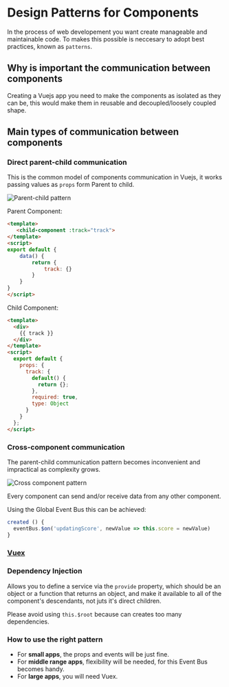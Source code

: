 # Design Patterns for Components

In the process of web developement you want create manageable and maintainable code. To makes this possible is neccesary to adopt best practices, known as `patterns`.

## Why is important the communication between components

Creating a Vuejs app you need to make the components as isolated as they can be, this would make them in reusable and decoupled/loosely coupled shape.

## Main types of communication between components

### Direct parent-child communication

This is the common model of components communication in Vuejs, it works passing values as `props` form Parent to child.

<img src="https://cms-assets.tutsplus.com/uploads/users/2028/posts/32354/image/vueccparentchild.png" alt="Parent-child pattern">

Parent Component:

```html
<template>
   <child-component :track="track">
</template>
<script>
export default {
	data() {
		return {
			track: {}
		}
	}
}
</script>
```

Child Component:

```html
<template>
  <div>
    {{ track }}
  </div>
</template>
<script>
  export default {
    props: {
      track: {
        default() {
          return {};
        },
        required: true,
        type: Object
      }
    }
  };
</script>
```

### Cross-component communication

The parent-child communication pattern becomes inconvenient and impractical as complexity grows.

<img src="https://cms-assets.tutsplus.com/uploads/users/2028/posts/32354/image/vuecccross.png" alt="Cross component pattern">

Every component can send and/or receive data from any other component.

Using the Global Event Bus this can be achieved:

```js
created () {
  eventBus.$on('updatingScore', newValue => this.score = newValue)
}
```

### [Vuex](/stores/vuex/vuex/)

### Dependency Injection

Allows you to define a service via the `provide` property, which should be an object or a function that returns an object, and make it available to all of the component's descendants, not juts it's direct children.

Please avoid using `this.$root` because can creates too many dependencies.

### How to use the right pattern

- For **small apps**, the props and events will be just fine.
- For **middle range apps**, flexibility will be needed, for this Event Bus becomes handy.
- For **large apps**, you will need Vuex.
